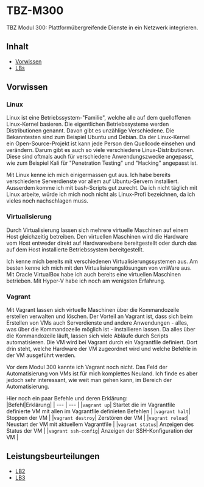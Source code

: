 # TBZ-M300
TBZ Modul 300: Plattformübergreifende Dienste in ein Netzwerk integrieren.


## Inhalt
* [Vorwissen](##Vorwissen)
* [LBs](##Leistungsbeurteilungen)


## Vorwissen

### Linux
Linux ist eine Betriebssystem-"Familie", welche alle auf dem quelloffenen Linux-Kernel basieren. Die eigentlichen Betriebssysteme werden Distributionen genannt. Davon gibt es unzählige Verschiedene. Die Bekanntesten sind zum Beispiel Ubuntu und Debian. Da der Linux-Kernel ein Open-Source-Projekt ist kann jede Person den Quellcode einsehen und verändern. Darum gibt es auch so viele verschiedene Linux-Distributionen. Diese sind oftmals auch für verschiedene Anwendungszwecke angepasst, wie zum Beispiel Kali für "Penetration Testing" und "Hacking" angepasst ist.
  
Mit Linux kenne ich mich einigermassen gut aus. Ich habe bereits verschiedene Serverdienste vor allem auf Ubuntu-Servern installiert. Ausserdem komme ich mit bash-Scripts gut zurecht. Da ich nicht täglich mit Linux arbeite, würde ich mich noch nicht als Linux-Profi bezeichnen, da ich vieles noch nachschlagen muss.

### Virtualisierung
Durch Virtualisierung lassen sich mehrere virtuelle Maschinen auf einem Host gleichzeitig betreiben. Den virtuellen Maschinen wird die Hardware vom Host entweder direkt auf Hardwareebene bereitgestellt oder durch das auf dem Host installierte Betriebssystem bereitgestellt.
  
Ich kenne mich bereits mit verschiedenen Virtualisierungssystemen aus. Am besten kenne ich mich mit den Virtualisierungslösungen von vmWare aus. Mit Oracle VirtualBox habe ich auch bereits eine virtuellen Maschinen betrieben. Mit Hyper-V habe ich noch am wenigsten Erfahrung.

### Vagrant
Mit Vagrant lassen sich virtuelle Maschinen über die Kommandozeile erstellen verwalten und löschen. Der Vorteil an Vagrant ist, dass sich beim Erstellen von VMs auch Serverdienste und andere Anwendungen - alles, was über die Kommandozeile möglich ist - installieren lassen. Da alles über die Kommandozeile läuft, lassen sich viele Abläufe durch Scripts automatisieren. Die VM wird bei Vagrant durch ein Vagrantfile definiert. Dort drin steht, welche Hardware der VM zugeordnet wird und welche Befehle in der VM ausgeführt werden.
  
Vor dem Modul 300 kannte ich Vagrant noch nicht. Das Feld der Automatisierung von VMs ist für mich komplettes Neuland. Ich finde es aber jedoch sehr interessant, wie weit man gehen kann, im Bereich der Automatisierung.

Hier noch ein paar Befehle und deren Erklärung:  
|Befehl|Erklärung|
| --- | --- |
|`vagrant up`| Startet die im Vagrantfile definierte VM mit allen im Vagrantfile definieten Befehlen |
|`vagrant halt`| Stoppen der VM |
|`vagrant destroy`| Zerstören der VM |
|`vagrant reload`| Neustart der VM mit aktuellem Vagrantfile |
|`vagrant status`| Anzeigen des Status der VM |
|`vagrant ssh-config`| Anzeigen der SSH-Konfiguration der VM |

## Leistungsbeurteilungen
* [LB2](./LB2/readme.md)
* [LB3](./LB3/readme.md)